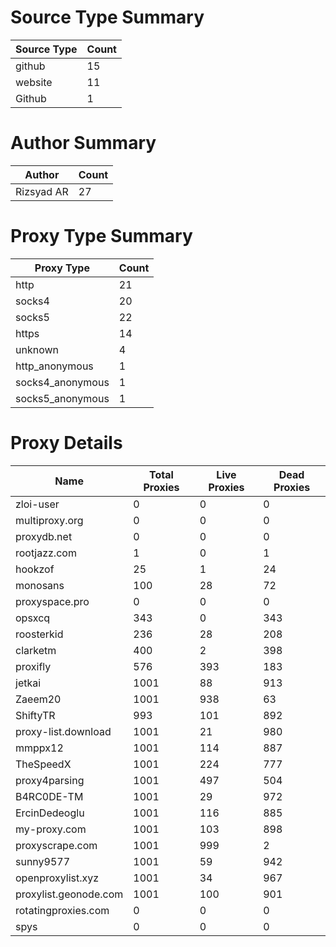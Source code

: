 # Source Type Summary

| Source Type | Count |
|-------------|-------|
| github | 15 |
| website | 11 |
| Github | 1 |


# Author Summary

| Author | Count |
|--------|-------|
| Rizsyad AR | 27 |


# Proxy Type Summary

| Proxy Type | Count |
|------------|-------|
| http | 21 |
| socks4 | 20 |
| socks5 | 22 |
| https | 14 |
| unknown | 4 |
| http_anonymous | 1 |
| socks4_anonymous | 1 |
| socks5_anonymous | 1 |


# Proxy Details

| Name | Total Proxies | Live Proxies | Dead Proxies |
|------|---------------|--------------|---------------|
| zloi-user | 0 | 0 | 0 |
| multiproxy.org | 0 | 0 | 0 |
| proxydb.net | 0 | 0 | 0 |
| rootjazz.com | 1 | 0 | 1 |
| hookzof | 25 | 1 | 24 |
| monosans | 100 | 28 | 72 |
| proxyspace.pro | 0 | 0 | 0 |
| opsxcq | 343 | 0 | 343 |
| roosterkid | 236 | 28 | 208 |
| clarketm | 400 | 2 | 398 |
| proxifly | 576 | 393 | 183 |
| jetkai | 1001 | 88 | 913 |
| Zaeem20 | 1001 | 938 | 63 |
| ShiftyTR | 993 | 101 | 892 |
| proxy-list.download | 1001 | 21 | 980 |
| mmppx12 | 1001 | 114 | 887 |
| TheSpeedX | 1001 | 224 | 777 |
| proxy4parsing | 1001 | 497 | 504 |
| B4RC0DE-TM | 1001 | 29 | 972 |
| ErcinDedeoglu | 1001 | 116 | 885 |
| my-proxy.com | 1001 | 103 | 898 |
| proxyscrape.com | 1001 | 999 | 2 |
| sunny9577 | 1001 | 59 | 942 |
| openproxylist.xyz | 1001 | 34 | 967 |
| proxylist.geonode.com | 1001 | 100 | 901 |
| rotatingproxies.com | 0 | 0 | 0 |
| spys | 0 | 0 | 0 |

